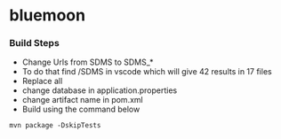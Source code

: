 # bluemoon

### **Build Steps**
 - Change Urls from SDMS to SDMS_*
 - To do that find /SDMS in vscode which will give 42 results in 17 files
 - Replace all
 - change database in application.properties
 - change artifact name in pom.xml
 - Build using the command below
```shell
mvn package -DskipTests
```

